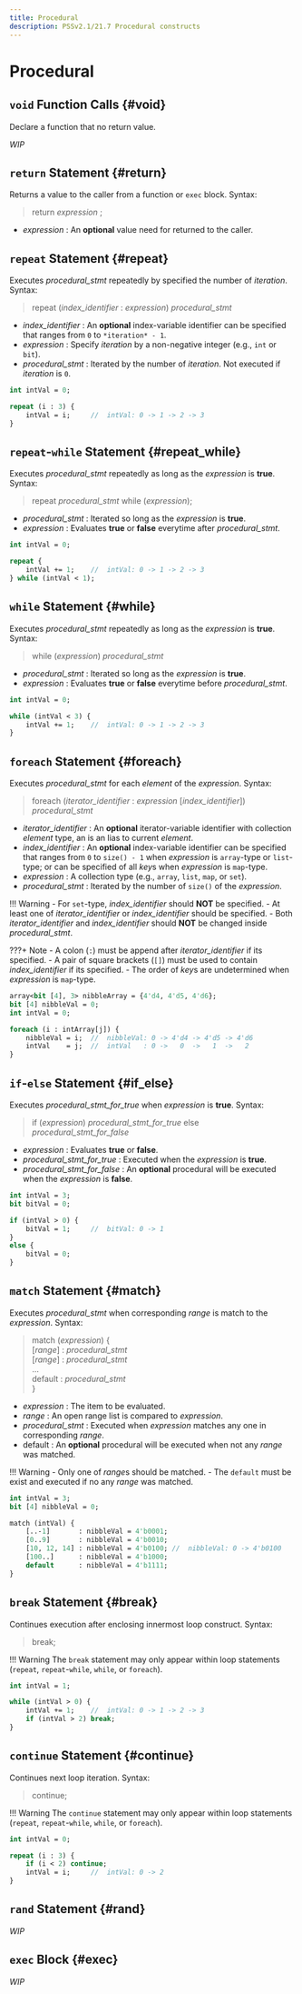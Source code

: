 ```yaml
---
title: Procedural
description: PSSv2.1/21.7 Procedural constructs
---
```


# Procedural

## `void` Function Calls {#void}
Declare a function that no return value.

*WIP*

## `return` Statement {#return}
Returns a value to the caller from a function or `exec` block.
Syntax:
> return *expression* ;

- *expression* : An **optional** value need for returned to the caller.

## `repeat` Statement {#repeat}
Executes *procedural_stmt* repeatedly by specified the number of *iteration*.
Syntax:
> repeat (*index_identifier* : *expression*) *procedural_stmt*

- *index_identifier* : An **optional** index-variable identifier can be specified that ranges from `0` to `*iteration* - 1`.
- *expression* : Specify *iteration* by a non-negative integer (e.g., `int` or `bit`).
- *procedural_stmt* : Iterated by the number of *iteration*. Not executed if *iteration* is `0`.

```sv linenums="1"
int intVal = 0;

repeat (i : 3) {
    intVal = i;     //  intVal: 0 -> 1 -> 2 -> 3
}
```

## `repeat`-`while` Statement {#repeat_while}
Executes *procedural_stmt* repeatedly as long as the *expression* is **true**.
Syntax:
> repeat *procedural_stmt* while (*expression*);

- *procedural_stmt* : Iterated so long as the *expression* is **true**.
- *expression* : Evaluates **true** or **false** everytime after *procedural_stmt*.

```sv linenums="1"
int intVal = 0;

repeat {
    intVal += 1;    //  intVal: 0 -> 1 -> 2 -> 3
} while (intVal < 1);
```

## `while` Statement {#while}
Executes *procedural_stmt* repeatedly as long as the *expression* is **true**.
Syntax:
> while (*expression*) *procedural_stmt*

- *procedural_stmt* : Iterated so long as the *expression* is **true**.
- *expression* : Evaluates **true** or **false** everytime before *procedural_stmt*.

```sv linenums="1"
int intVal = 0;

while (intVal < 3) {
    intVal += 1;    //  intVal: 0 -> 1 -> 2 -> 3
}
```

## `foreach` Statement {#foreach}
Executes *procedural_stmt* for each *element* of the *expression*.
Syntax:
> foreach (*iterator_identifier* : *expression* [*index_identifier*]) *procedural_stmt*

- *iterator_identifier* : An **optional** iterator-variable identifier with collection *element* type, an is an lias to current *element*.
- *index_identifier* : An **optional** index-variable identifier can be specified that ranges from `0` to `size() - 1` when *expression* is `array`-type or `list`-type; or can be specified of all *key*s when *expression* is `map`-type.
- *expression* : A collection type (e.g., `array`, `list`, `map`, or `set`).
- *procedural_stmt* : Iterated by the number of `size()` of the *expression*.

!!! Warning
    - For `set`-type, *index_identifier* should **NOT** be specified.
    - At least one of *iterator_identifier* or *index_identifier* should be specified.
    - Both *iterator_identifier* and *index_identifier* should **NOT** be changed inside *procedural_stmt*.

???+ Note
    - A colon (`:`) must be append after *iterator_identifier* if its specified.
    - A pair of square brackets (`[]`) must be used to contain *index_identifier* if its specified.
    - The order of *key*s are undetermined when *expression* is `map`-type.

```sv linenums="1"
array<bit [4], 3> nibbleArray = {4'd4, 4'd5, 4'd6};
bit [4] nibbleVal = 0;
int intVal = 0;

foreach (i : intArray[j]) {
    nibbleVal = i;  //  nibbleVal: 0 -> 4'd4 -> 4'd5 -> 4'd6
    intVal    = j;  //  intVal   : 0 ->   0  ->   1  ->   2
}
```

## `if`-`else` Statement {#if_else}
Executes *procedural_stmt_for_true* when *expression* is **true**.
Syntax:
> if (*expression*) *procedural_stmt_for_true* else *procedural_stmt_for_false*

- *expression* : Evaluates **true** or **false**.
- *procedural_stmt_for_true* : Executed when the *expression* is **true**.
- *procedural_stmt_for_false* : An **optional** procedural will be executed when the *expression* is **false**.

```sv linenums="1"
int intVal = 3;
bit bitVal = 0;

if (intVal > 0) {
    bitVal = 1;     //  bitVal: 0 -> 1
}
else {
    bitVal = 0;
}
```

## `match` Statement {#match}
Executes *procedural_stmt* when corresponding *range* is match to the *expression*.
Syntax:
> match (*expression*) {<br>
>   [*range*] : *procedural_stmt*<br>
>   [*range*] : *procedural_stmt*<br>
>   ...<br>
>   default : *procedural_stmt*<br>
> }

- *expression* : The item to be evaluated.
- *range* : An open range list is compared to *expression*.
- *procedural_stmt* : Executed when *expression* matches any one in corresponding *range*.
- default : An **optional** procedural will be executed when not any *range* was matched.

!!! Warning
    - Only one of *range*s should be matched.
    - The `default` must be exist and executed if no any *range* was matched.

```sv linenums="1"
int intVal = 3;
bit [4] nibbleVal = 0;

match (intVal) {
    [..-1]       : nibbleVal = 4'b0001;
    [0..9]       : nibbleVal = 4'b0010;
    [10, 12, 14] : nibbleVal = 4'b0100; //  nibbleVal: 0 -> 4'b0100
    [100..]      : nibbleVal = 4'b1000;
    default      : nibbleVal = 4'b1111;
}
```

## `break` Statement {#break}
Continues execution after enclosing innermost loop construct.
Syntax:
> break;

!!! Warning
    The `break` statement may only appear within loop statements (`repeat`, `repeat`-`while`, `while`, or `foreach`).

```sv linenums="1"
int intVal = 1;

while (intVal > 0) {
    intVal += 1;    //  intVal: 0 -> 1 -> 2 -> 3
    if (intVal > 2) break;
}
```

## `continue` Statement {#continue}
Continues next loop iteration.
Syntax:
> continue;

!!! Warning
    The `continue` statement may only appear within loop statements (`repeat`, `repeat`-`while`, `while`, or `foreach`).

```sv linenums="1"
int intVal = 0;

repeat (i : 3) {
    if (i < 2) continue;
    intVal = i;     //  intVal: 0 -> 2
}
```

## `rand` Statement {#rand}
*WIP*

## `exec` Block {#exec}
*WIP*
